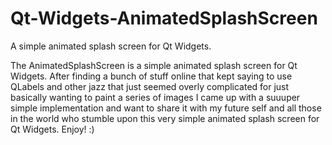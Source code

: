 # Qt-Widgets-AnimatedSplashScreen
A simple animated splash screen for Qt Widgets.

The AnimatedSplashScreen is a simple animated splash screen for Qt Widgets. After finding a bunch of stuff online that kept saying to use QLabels and other jazz that just seemed overly complicated for just basically wanting to paint a series of images I came up with a suuuper simple implementation and want to share it with my future self and all those in the world who stumble upon this very simple animated splash screen for Qt Widgets. Enjoy! :)